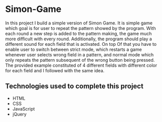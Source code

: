# Simon-Game

In this project I build a simple version of Simon Game.  It is simple game which goal is for user to repeat the pattern showed by the program. With each round a new step is added to the pattern making, the game much more difficult with every round. Additionally, the program should play a different sound for each field that is activated. On top Of that you have to enable user to switch between strict mode, which restarts a game whenever user selects wrong field in a pattern, and normal mode which only repeats the pattern subsequent of the wrong button being pressed. The provided example constituted of 4 different fields with different color for each field and I followed with the same idea.

## Technologies used to complete this project
<ul>
  
  <li>HTML</li>
  <li>CSS</li>
<li>JavaScript</li>
  <li>jQuery</li>
  </ul>
